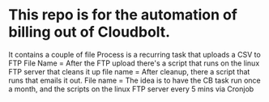 # This repo is for the automation of billing out of Cloudbolt.
It contains a couple of file
Process is a recurring task that uploads a CSV to FTP File Name = 
After the FTP upload there's a script that runs on the linux FTP server that cleans it up file name = 
After cleanup, there a script that runs that emails it out. File name = 
The idea is to have the CB task run once a month, and the scripts on the linux FTP server every 5 mins via Cronjob

